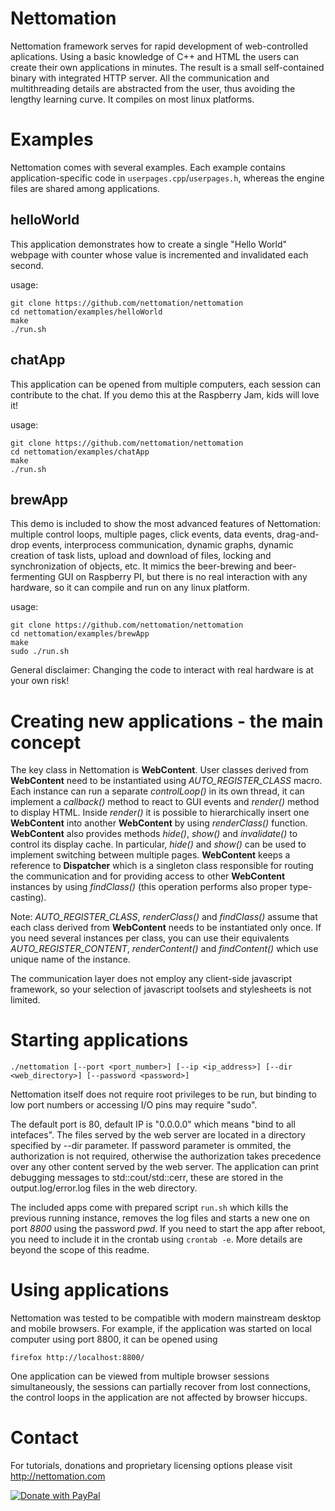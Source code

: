 # Nettomation

Nettomation framework serves for rapid development of web-controlled aplications.
Using a basic knowledge of C++ and HTML the users can create their own applications in minutes.
The result is a small self-contained binary with integrated HTTP server.
All the communication and multithreading details are abstracted from the user, thus avoiding the lengthy learning curve.
It compiles on most linux platforms.

# Examples

Nettomation comes with several examples.
Each example contains application-specific code in `userpages.cpp`/`userpages.h`,
whereas the engine files are shared among applications.

## helloWorld

This application demonstrates how to create a single "Hello World" webpage
with counter whose value is incremented and invalidated each second.

usage:
 
```
git clone https://github.com/nettomation/nettomation
cd nettomation/examples/helloWorld
make
./run.sh
```

## chatApp

This application can be opened from multiple computers, each session can contribute to the chat. If you demo this at the Raspberry Jam, kids will love it!

usage:

```
git clone https://github.com/nettomation/nettomation
cd nettomation/examples/chatApp
make
./run.sh
```

## brewApp

This demo is included to show the most advanced features of Nettomation:
multiple control loops, multiple pages, click events, data events, drag-and-drop events,
interprocess communication, dynamic graphs, dynamic creation of task lists,
upload and download of files, locking and synchronization of objects, etc. 
It mimics the beer-brewing and beer-fermenting GUI on Raspberry PI,
but there is no real interaction with any hardware, so
it can compile and run on any linux platform.

usage:
```
git clone https://github.com/nettomation/nettomation
cd nettomation/examples/brewApp
make
sudo ./run.sh
```
General disclaimer: Changing the code to interact with real hardware is at your own risk!

# Creating new applications - the main concept

The key class in Nettomation is **WebContent**. 
User classes derived from **WebContent** need to be instantiated
using _AUTO_REGISTER_CLASS_ macro.
Each instance can run a separate _controlLoop()_ in its own thread, it can implement a _callback()_
method to react to GUI events and _render()_ method to display HTML.
Inside _render()_ it is possible to hierarchically insert one **WebContent**
into another **WebContent** by using _renderClass()_ function.
**WebContent** also provides methods _hide()_, _show()_ and _invalidate()_ to
control its display cache. In particular, _hide()_ and _show()_ can be used
to implement switching between multiple pages.
**WebContent** keeps a reference to **Dispatcher**
which is a singleton class responsible for routing the communication
and for providing access to other **WebContent** instances by using _findClass()_ (this operation performs also proper type-casting).

Note: _AUTO_REGISTER_CLASS_, _renderClass()_ and _findClass()_ assume that each class derived from **WebContent** needs to be instantiated only once. If you need several instances per class, you can use their equivalents _AUTO_REGISTER_CONTENT_, _renderContent()_ and _findContent()_ which use unique name of the instance.

The communication layer does not employ any client-side javascript framework,
so your selection of javascript toolsets and stylesheets is not limited.

# Starting applications

`./nettomation [--port <port_number>] [--ip <ip_address>] [--dir <web_directory>] [--password <password>]`

Nettomation itself does not require root privileges to be run, but binding to low port numbers or accessing I/O
pins may require "sudo".

The default port is 80, default IP is "0.0.0.0" which means "bind to all intefaces".
The files served by the web server are located in a directory specified by --dir parameter.
If password parameter is ommited, the authorization is not required, otherwise
the authorization takes precedence over any other content served by the web server.
The application can print debugging messages to std::cout/std::cerr, these
are stored in the output.log/error.log files in the web directory.

The included apps come with prepared script `run.sh` which kills the previous running instance, removes the log files and starts a new one on port _8800_ using the password _pwd_. If you need to start the app after reboot, you need to include it in the crontab using `crontab -e`. More details are beyond the scope of this readme.

# Using applications

Nettomation was tested to be compatible with modern mainstream desktop and mobile browsers.
For example, if the application was started on local computer using port 8800,
it can be opened using

`firefox http://localhost:8800/`

One application can be viewed from multiple browser sessions simultaneously, 
the sessions can partially recover from lost connections, the control loops in the application are not
affected by browser hiccups.

# Contact

For tutorials, donations and proprietary licensing options
please visit http://nettomation.com

[![Donate with PayPal](https://www.paypalobjects.com/en_US/i/btn/btn_donate_LG.gif)](https://www.paypal.com/cgi-bin/webscr?cmd=_s-xclick&hosted_button_id=FZSWTJ78EBUXN)
